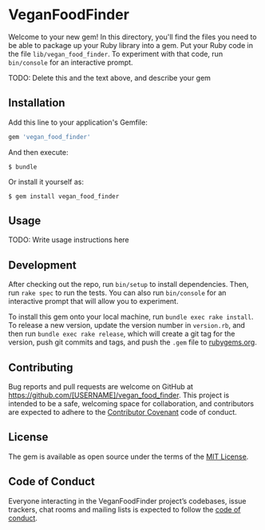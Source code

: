 # VeganFoodFinder

Welcome to your new gem! In this directory, you'll find the files you need to be able to package up your Ruby library into a gem. Put your Ruby code in the file `lib/vegan_food_finder`. To experiment with that code, run `bin/console` for an interactive prompt.

TODO: Delete this and the text above, and describe your gem

## Installation

Add this line to your application's Gemfile:

```ruby
gem 'vegan_food_finder'
```

And then execute:

    $ bundle

Or install it yourself as:

    $ gem install vegan_food_finder

## Usage

TODO: Write usage instructions here

## Development

After checking out the repo, run `bin/setup` to install dependencies. Then, run `rake spec` to run the tests. You can also run `bin/console` for an interactive prompt that will allow you to experiment.

To install this gem onto your local machine, run `bundle exec rake install`. To release a new version, update the version number in `version.rb`, and then run `bundle exec rake release`, which will create a git tag for the version, push git commits and tags, and push the `.gem` file to [rubygems.org](https://rubygems.org).

## Contributing

Bug reports and pull requests are welcome on GitHub at https://github.com/[USERNAME]/vegan_food_finder. This project is intended to be a safe, welcoming space for collaboration, and contributors are expected to adhere to the [Contributor Covenant](http://contributor-covenant.org) code of conduct.

## License

The gem is available as open source under the terms of the [MIT License](https://opensource.org/licenses/MIT).

## Code of Conduct

Everyone interacting in the VeganFoodFinder project’s codebases, issue trackers, chat rooms and mailing lists is expected to follow the [code of conduct](https://github.com/[USERNAME]/vegan_food_finder/blob/master/CODE_OF_CONDUCT.md).
